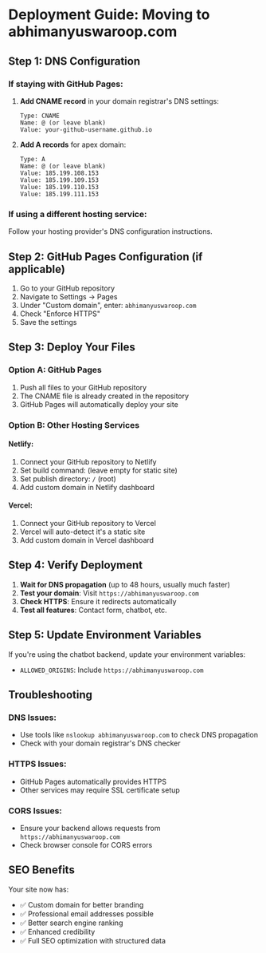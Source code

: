 # Deployment Guide: Moving to abhimanyuswaroop.com

## Step 1: DNS Configuration

### If staying with GitHub Pages:
1. **Add CNAME record** in your domain registrar's DNS settings:
   ```
   Type: CNAME
   Name: @ (or leave blank)
   Value: your-github-username.github.io
   ```

2. **Add A records** for apex domain:
   ```
   Type: A
   Name: @ (or leave blank)
   Value: 185.199.108.153
   Value: 185.199.109.153
   Value: 185.199.110.153
   Value: 185.199.111.153
   ```

### If using a different hosting service:
Follow your hosting provider's DNS configuration instructions.

## Step 2: GitHub Pages Configuration (if applicable)

1. Go to your GitHub repository
2. Navigate to Settings → Pages
3. Under "Custom domain", enter: `abhimanyuswaroop.com`
4. Check "Enforce HTTPS"
5. Save the settings

## Step 3: Deploy Your Files

### Option A: GitHub Pages
1. Push all files to your GitHub repository
2. The CNAME file is already created in the repository
3. GitHub Pages will automatically deploy your site

### Option B: Other Hosting Services

#### Netlify:
1. Connect your GitHub repository to Netlify
2. Set build command: (leave empty for static site)
3. Set publish directory: `/` (root)
4. Add custom domain in Netlify dashboard

#### Vercel:
1. Connect your GitHub repository to Vercel
2. Vercel will auto-detect it's a static site
3. Add custom domain in Vercel dashboard

## Step 4: Verify Deployment

1. **Wait for DNS propagation** (up to 48 hours, usually much faster)
2. **Test your domain**: Visit `https://abhimanyuswaroop.com`
3. **Check HTTPS**: Ensure it redirects automatically
4. **Test all features**: Contact form, chatbot, etc.

## Step 5: Update Environment Variables

If you're using the chatbot backend, update your environment variables:
- `ALLOWED_ORIGINS`: Include `https://abhimanyuswaroop.com`

## Troubleshooting

### DNS Issues:
- Use tools like `nslookup abhimanyuswaroop.com` to check DNS propagation
- Check with your domain registrar's DNS checker

### HTTPS Issues:
- GitHub Pages automatically provides HTTPS
- Other services may require SSL certificate setup

### CORS Issues:
- Ensure your backend allows requests from `https://abhimanyuswaroop.com`
- Check browser console for CORS errors

## SEO Benefits

Your site now has:
- ✅ Custom domain for better branding
- ✅ Professional email addresses possible
- ✅ Better search engine ranking
- ✅ Enhanced credibility
- ✅ Full SEO optimization with structured data 